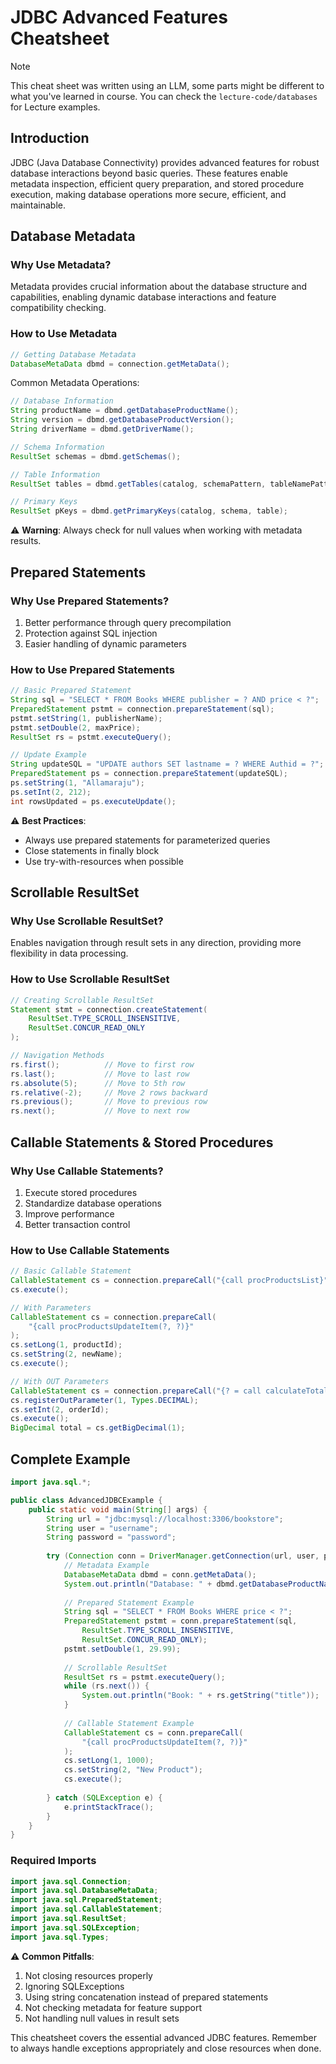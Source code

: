 # JDBC Advanced Features Cheatsheet

> [!NOTE] 
> This cheat sheet was written using an LLM, some parts might be different to what you've learned in course. You can check the `lecture-code/databases` for Lecture examples.

## Introduction
JDBC (Java Database Connectivity) provides advanced features for robust database interactions beyond basic queries. These features enable metadata inspection, efficient query preparation, and stored procedure execution, making database operations more secure, efficient, and maintainable.

## Database Metadata
### Why Use Metadata?
Metadata provides crucial information about the database structure and capabilities, enabling dynamic database interactions and feature compatibility checking.

### How to Use Metadata
```java
// Getting Database Metadata
DatabaseMetaData dbmd = connection.getMetaData();
```

Common Metadata Operations:
```java
// Database Information
String productName = dbmd.getDatabaseProductName();
String version = dbmd.getDatabaseProductVersion();
String driverName = dbmd.getDriverName();

// Schema Information
ResultSet schemas = dbmd.getSchemas();

// Table Information
ResultSet tables = dbmd.getTables(catalog, schemaPattern, tableNamePattern, types);

// Primary Keys
ResultSet pKeys = dbmd.getPrimaryKeys(catalog, schema, table);
```

⚠️ **Warning**: Always check for null values when working with metadata results.

## Prepared Statements
### Why Use Prepared Statements?
1. Better performance through query precompilation
2. Protection against SQL injection
3. Easier handling of dynamic parameters

### How to Use Prepared Statements
```java
// Basic Prepared Statement
String sql = "SELECT * FROM Books WHERE publisher = ? AND price < ?";
PreparedStatement pstmt = connection.prepareStatement(sql);
pstmt.setString(1, publisherName);
pstmt.setDouble(2, maxPrice);
ResultSet rs = pstmt.executeQuery();

// Update Example
String updateSQL = "UPDATE authors SET lastname = ? WHERE Authid = ?";
PreparedStatement ps = connection.prepareStatement(updateSQL);
ps.setString(1, "Allamaraju");
ps.setInt(2, 212);
int rowsUpdated = ps.executeUpdate();
```

⚠️ **Best Practices**:
- Always use prepared statements for parameterized queries
- Close statements in finally block
- Use try-with-resources when possible

## Scrollable ResultSet
### Why Use Scrollable ResultSet?
Enables navigation through result sets in any direction, providing more flexibility in data processing.

### How to Use Scrollable ResultSet
```java
// Creating Scrollable ResultSet
Statement stmt = connection.createStatement(
    ResultSet.TYPE_SCROLL_INSENSITIVE,
    ResultSet.CONCUR_READ_ONLY
);

// Navigation Methods
rs.first();          // Move to first row
rs.last();           // Move to last row
rs.absolute(5);      // Move to 5th row
rs.relative(-2);     // Move 2 rows backward
rs.previous();       // Move to previous row
rs.next();           // Move to next row
```

## Callable Statements & Stored Procedures
### Why Use Callable Statements?
1. Execute stored procedures
2. Standardize database operations
3. Improve performance
4. Better transaction control

### How to Use Callable Statements
```java
// Basic Callable Statement
CallableStatement cs = connection.prepareCall("{call procProductsList}");
cs.execute();

// With Parameters
CallableStatement cs = connection.prepareCall(
    "{call procProductsUpdateItem(?, ?)}"
);
cs.setLong(1, productId);
cs.setString(2, newName);
cs.execute();

// With OUT Parameters
CallableStatement cs = connection.prepareCall("{? = call calculateTotal(?)}");
cs.registerOutParameter(1, Types.DECIMAL);
cs.setInt(2, orderId);
cs.execute();
BigDecimal total = cs.getBigDecimal(1);
```

## Complete Example
```java
import java.sql.*;

public class AdvancedJDBCExample {
    public static void main(String[] args) {
        String url = "jdbc:mysql://localhost:3306/bookstore";
        String user = "username";
        String password = "password";
        
        try (Connection conn = DriverManager.getConnection(url, user, password)) {
            // Metadata Example
            DatabaseMetaData dbmd = conn.getMetaData();
            System.out.println("Database: " + dbmd.getDatabaseProductName());
            
            // Prepared Statement Example
            String sql = "SELECT * FROM Books WHERE price < ?";
            PreparedStatement pstmt = conn.prepareStatement(sql,
                ResultSet.TYPE_SCROLL_INSENSITIVE,
                ResultSet.CONCUR_READ_ONLY);
            pstmt.setDouble(1, 29.99);
            
            // Scrollable ResultSet
            ResultSet rs = pstmt.executeQuery();
            while (rs.next()) {
                System.out.println("Book: " + rs.getString("title"));
            }
            
            // Callable Statement Example
            CallableStatement cs = conn.prepareCall(
                "{call procProductsUpdateItem(?, ?)}"
            );
            cs.setLong(1, 1000);
            cs.setString(2, "New Product");
            cs.execute();
            
        } catch (SQLException e) {
            e.printStackTrace();
        }
    }
}
```

### Required Imports
```java
import java.sql.Connection;
import java.sql.DatabaseMetaData;
import java.sql.PreparedStatement;
import java.sql.CallableStatement;
import java.sql.ResultSet;
import java.sql.SQLException;
import java.sql.Types;
```

⚠️ **Common Pitfalls**:
1. Not closing resources properly
2. Ignoring SQLExceptions
3. Using string concatenation instead of prepared statements
4. Not checking metadata for feature support
5. Not handling null values in result sets

This cheatsheet covers the essential advanced JDBC features. Remember to always handle exceptions appropriately and close resources when done.